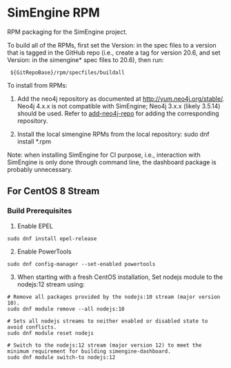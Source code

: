 # SimEngine RPM

RPM packaging for the SimEngine project.

To build all of the RPMs, first set the Version: in the spec files to a version
that is tagged in the GitHub repo (i.e., create a tag for version 20.6, and set
Version: in the simengine\* spec files to 20.6), then run:

     ${GitRepoBase}/rpm/specfiles/buildall

To install from RPMs:

1. Add the neo4j repository as documented at http://yum.neo4j.org/stable/. Neo4j 4.x.x is not compatible with SimEngine; Neo4j 3.x.x (likely 3.5.14) should be used. Refer to [add-neo4j-repo](../setup/install-simengine/add-neo4j-repo) for adding the corresponding repository.

2. Install the local simengine RPMs from the local repository:
sudo dnf install \*.rpm

Note: when installing SimEngine for CI purpose, i.e., interaction with SimEngine is only done through command line, the dashboard package is probably unnecessary.

## For CentOS 8 Stream

### Build Prerequisites

1. Enable EPEL

```
sudo dnf install epel-release
```

2. Enable PowerTools

```
sudo dnf config-manager --set-enabled powertools
```

3. When starting with a fresh CentOS installation, Set nodejs module to the nodejs:12 stream using:

```
# Remove all packages provided by the nodejs:10 stream (major version 10).
sudo dnf module remove --all nodejs:10

# Sets all nodejs streams to neither enabled or disabled state to avoid conflicts.
sudo dnf module reset nodejs

# Switch to the nodejs:12 stream (major version 12) to meet the minimum requirement for building simengine-dashboard.
sudo dnf module switch-to nodejs:12
```
